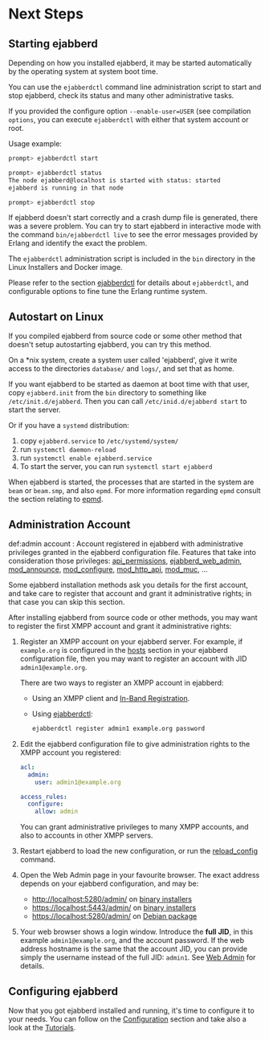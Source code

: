 # Next Steps

## Starting ejabberd

Depending on how you installed ejabberd, it may be started automatically by the operating system at system boot time.

You can use the `ejabberdctl` command line administration script to start and stop ejabberd, check its status and many other administrative tasks.

If you provided the configure option `--enable-user=USER` (see compilation `options`, you can execute `ejabberdctl` with either that system account or root.

Usage example:

``` sh
prompt> ejabberdctl start

prompt> ejabberdctl status
The node ejabberd@localhost is started with status: started
ejabberd is running in that node

prompt> ejabberdctl stop
```

If ejabberd doesn't start correctly and a crash dump file is generated, there was a severe problem.
You can try to start ejabberd in interactive mode with the command `bin/ejabberdctl live` to see the error messages provided by Erlang and identify the exact the problem.

The `ejabberdctl` administration script is included in the `bin` directory in the Linux Installers and Docker image.

Please refer to the section [ejabberdctl](../guide/managing.md#ejabberdctl) for details about `ejabberdctl`, and configurable options to fine tune the Erlang runtime system.

## Autostart on Linux

If you compiled ejabberd from source code or some other method that doesn't setup autostarting ejabberd, you can try this method.

On a \*nix system, create a system user called 'ejabberd', give it write access to the directories `database/` and `logs/`, and set that as home.

If you want ejabberd to be started as daemon at boot time with that user, copy `ejabberd.init` from the `bin` directory to something like `/etc/init.d/ejabberd`.
Then you can call `/etc/inid.d/ejabberd start` to start the server.

Or if you have a `systemd` distribution:

1. copy `ejabberd.service` to `/etc/systemd/system/`
2. run `systemctl daemon-reload`
3. run `systemctl enable ejabberd.service`
4. To start the server, you can run `systemctl start ejabberd`

When ejabberd is started, the processes that are started in the system
are `beam` or `beam.smp`, and also `epmd`. For more information
regarding `epmd` consult the section relating to
[epmd](../guide/security.md#epmd).

## Administration Account

def:admin account
: Account registered in ejabberd with administrative privileges granted in the ejabberd configuration file.
  Features that take into consideration those privileges:
  [api_permissions](../configuration/toplevel.md#api_permissions),
  [ejabberd_web_admin](../guide/managing.md#web-admin),
  [mod_announce](../configuration/modules.md#mod_announce),
  [mod_configure](../configuration/modules.md#mod_configure),
  [mod_http_api](../configuration/modules.md#mod_http_api),
  [mod_muc](../configuration/modules.md#mod_muc), ...

Some ejabberd installation methods ask you details for the first account, and take care to register that account and grant it administrative rights;
in that case you can skip this section.

After installing ejabberd from source code or other methods, you may want to register the first XMPP account and grant it administrative rights:

1. Register an XMPP account on your ejabberd server.
    For example, if `example.org` is configured in the
    [hosts](../configuration/basic.md#host-names)
    section in your ejabberd configuration file,
    then you may want to register an account with JID `admin1@example.org`.

    There are two ways to register an XMPP account in ejabberd:

    - Using an XMPP client and [In-Band Registration](../configuration/modules.md#mod_register).

    - Using [ejabberdctl](../guide/managing.md#ejabberdctl):

        ``` sh
        ejabberdctl register admin1 example.org password
        ```

2. Edit the ejabberd configuration file to give administration
    rights to the XMPP account you registered:

    ``` yaml
    acl:
      admin:
        user: admin1@example.org

    access_rules:
      configure:
        allow: admin
    ```

    You can grant administrative privileges to many XMPP accounts, and
    also to accounts in other XMPP servers.

3. Restart ejabberd to load the new configuration, or run the
    [reload_config](../../developer/ejabberd-api/admin-api.md#reload_config) command.

4. Open the Web Admin page in your favourite browser.
    The exact address depends on your ejabberd configuration,
    and may be:
    - [http://localhost:5280/admin/](http://localhost:5280/admin/)
      on [binary installers](binary-installer.md)
    - [https://localhost:5443/admin/](https://localhost:5443/admin/)
      on [binary installers](binary-installer.md)
    - [https://localhost:5280/admin/](https://localhost:5280/admin/)
      on [Debian package](os-package.md)

5. Your web browser shows a login window. Introduce the **full JID**,
    in this example `admin1@example.org`, and the account password.
    If the web address hostname is the same that the account JID,
    you can provide simply the username instead of the full JID: `admin1`.
    See [Web Admin](../guide/managing.md#web-admin) for details.

## Configuring ejabberd

Now that you got ejabberd installed and running, it's time to configure it to your needs. You can follow on the [Configuration](../configuration/index.md) section and take also a look at the [Tutorials](../../tutorials/index.md).
